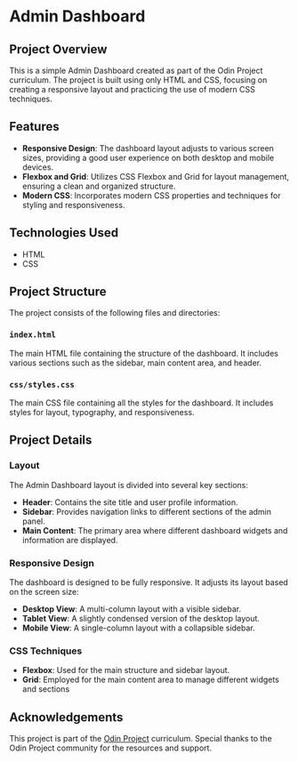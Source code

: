 # Admin Dashboard

## Project Overview
This is a simple Admin Dashboard created as part of the Odin Project curriculum. The project is built using only HTML and CSS, focusing on creating a responsive layout and practicing the use of modern CSS techniques.

## Features
- **Responsive Design**: The dashboard layout adjusts to various screen sizes, providing a good user experience on both desktop and mobile devices.
- **Flexbox and Grid**: Utilizes CSS Flexbox and Grid for layout management, ensuring a clean and organized structure.
- **Modern CSS**: Incorporates modern CSS properties and techniques for styling and responsiveness.

## Technologies Used
- HTML
- CSS

## Project Structure
The project consists of the following files and directories:

### `index.html`
The main HTML file containing the structure of the dashboard. It includes various sections such as the sidebar, main content area, and header.

### `css/styles.css`
The main CSS file containing all the styles for the dashboard. It includes styles for layout, typography, and responsiveness.

## Project Details
### Layout
The Admin Dashboard layout is divided into several key sections:
- **Header**: Contains the site title and user profile information.
- **Sidebar**: Provides navigation links to different sections of the admin panel.
- **Main Content**: The primary area where different dashboard widgets and information are displayed.

### Responsive Design
The dashboard is designed to be fully responsive. It adjusts its layout based on the screen size:
- **Desktop View**: A multi-column layout with a visible sidebar.
- **Tablet View**: A slightly condensed version of the desktop layout.
- **Mobile View**: A single-column layout with a collapsible sidebar.

### CSS Techniques
- **Flexbox**: Used for the main structure and sidebar layout.
- **Grid**: Employed for the main content area to manage different widgets and sections
  
## Acknowledgements
This project is part of the [Odin Project](https://www.theodinproject.com/) curriculum. Special thanks to the Odin Project community for the resources and support.

